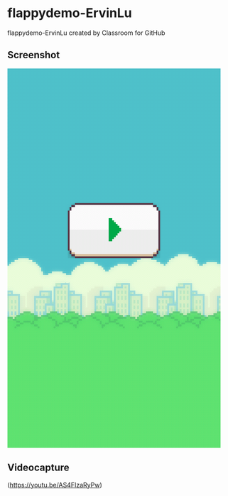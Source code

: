 # flappydemo-ErvinLu
flappydemo-ErvinLu created by Classroom for GitHub

## Screenshot

![alt tag](https://github.com/DeLaSalleUniversity-Manila/flappydemo-ErvinLu/blob/master/device-2015-12-08-114921.png)

## Videocapture

(https://youtu.be/AS4FIzaRyPw)
